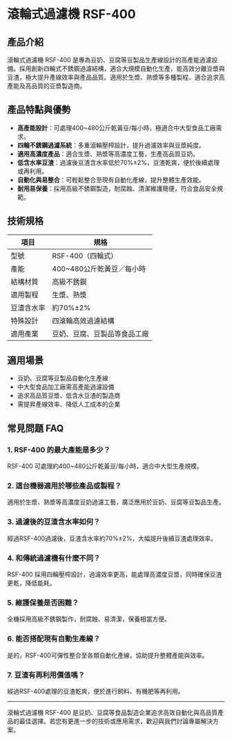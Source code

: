 # 滾輪式過濾機 RSF-400

## 產品介紹
滾輪式過濾機 RSF-400 是專為豆奶、豆腐等豆製品生產線設計的高產能過濾設備。採用創新四輪式不銹鋼過濾結構，適合大規模自動化生產，能高效分離豆漿與豆渣，極大提升產線效率與產品品質。適用於生漿、熟漿等多種製程，適合追求高產能及高品質的豆漿製造商。

## 產品特點與優勢
- **高產能設計**：可處理400~480公斤乾黃豆/每小時，極適合中大型食品工廠需求。
- **四輪不銹鋼過濾系統**：多重滾輪壓榨設計，提升過濾效率與豆漿純度。
- **適用高濃度產品**：適合生漿、熟漿等高濃度工藝，生產高品質豆奶。
- **低含水率豆渣**：過濾後豆渣含水率低於70%±2%，豆渣乾爽，便於後續處理或再利用。
- **自動化與易整合**：可輕鬆整合至現有自動化產線，提升整體生產效能。
- **耐用易保養**：採用高級不銹鋼製造，耐腐蝕、清潔維護簡便，符合食品安全規範。

## 技術規格
| 項目         | 規格                              |
| ------------ | --------------------------------- |
| 型號         | RSF-400（四輪式）                 |
| 產能         | 400~480公斤乾黃豆／每小時         |
| 結構材質     | 高級不銹鋼                        |
| 適用製程     | 生漿、熟漿                        |
| 豆渣含水率   | 約70%±2%                          |
| 特殊設計     | 四滾輪高效過濾結構                |
| 適用產業     | 豆奶、豆腐、豆製品等食品工廠      |

## 適用場景
- 豆奶、豆腐等豆製品自動化生產線
- 中大型食品加工廠需高產能過濾設備
- 追求高品質豆漿、低含水豆渣的製造商
- 需提昇產線效率、降低人工成本的企業

## 常見問題 FAQ

### 1. RSF-400 的最大產能是多少？
RSF-400 可處理約400~480公斤乾黃豆/每小時，適合中大型生產規模。

### 2. 這台機器適用於哪些產品或製程？
適用於生漿、熟漿等高濃度豆奶過濾工藝，廣泛應用於豆奶、豆腐等豆製品生產。

### 3. 過濾後的豆渣含水率如何？
經過RSF-400過濾後，豆渣含水率約70%±2%，大幅提升後續豆渣處理效率。

### 4. 和傳統過濾機有什麼不同？
RSF-400 採用四輪壓榨設計，過濾效率更高，能處理高濃度豆漿，同時確保豆渣更乾，降低能耗。

### 5. 維護保養是否困難？
全機採用高級不銹鋼製作，耐腐蝕、易清潔，保養相當方便。

### 6. 能否搭配現有自動生產線？
是的，RSF-400可彈性整合至各類自動化產線，協助提升整體產能與效率。

### 7. 豆渣有再利用價值嗎？
經過RSF-400處理的豆渣乾爽，便於進行飼料、有機肥等再利用。

---

滾輪式過濾機 RSF-400 是豆奶、豆腐等食品製造企業追求高效自動化與高品質產品的最佳選擇。若您有更進一步的技術或應用需求，歡迎與我們討論專屬解決方案。